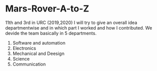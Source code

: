 # Mars-Rover-A-to-Z
11th and 3rd in URC (2019,2020)
I will try to give an overall idea departmentwise and in which part I worked and how I contributed. We devide the team basically in 5 departments. 
1. Software and automation
2. Electronics
3. Mechanical and Deesign
4. Science
5. Communication
